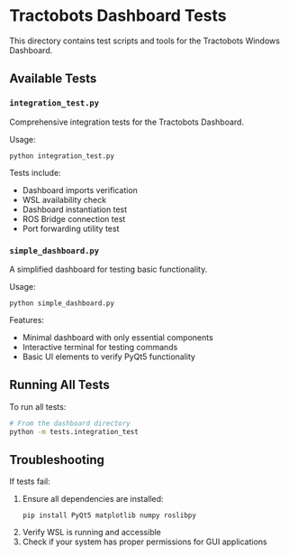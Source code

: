 # Tractobots Dashboard Tests

This directory contains test scripts and tools for the Tractobots Windows Dashboard.

## Available Tests

### `integration_test.py`

Comprehensive integration tests for the Tractobots Dashboard.

Usage:
```
python integration_test.py
```

Tests include:
- Dashboard imports verification
- WSL availability check
- Dashboard instantiation test
- ROS Bridge connection test
- Port forwarding utility test

### `simple_dashboard.py`

A simplified dashboard for testing basic functionality.

Usage:
```
python simple_dashboard.py
```

Features:
- Minimal dashboard with only essential components
- Interactive terminal for testing commands
- Basic UI elements to verify PyQt5 functionality

## Running All Tests

To run all tests:

```bash
# From the dashboard directory
python -m tests.integration_test
```

## Troubleshooting

If tests fail:

1. Ensure all dependencies are installed:
   ```
   pip install PyQt5 matplotlib numpy roslibpy
   ```
2. Verify WSL is running and accessible
3. Check if your system has proper permissions for GUI applications
